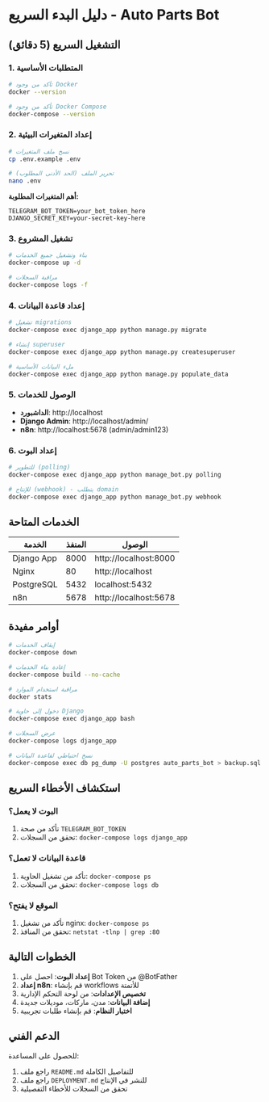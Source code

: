 # دليل البدء السريع - Auto Parts Bot

## التشغيل السريع (5 دقائق)

### 1. المتطلبات الأساسية
```bash
# تأكد من وجود Docker
docker --version

# تأكد من وجود Docker Compose
docker-compose --version
```

### 2. إعداد المتغيرات البيئية
```bash
# نسخ ملف المتغيرات
cp .env.example .env

# تحرير الملف (الحد الأدنى المطلوب)
nano .env
```

**أهم المتغيرات المطلوبة:**
```env
TELEGRAM_BOT_TOKEN=your_bot_token_here
DJANGO_SECRET_KEY=your-secret-key-here
```

### 3. تشغيل المشروع
```bash
# بناء وتشغيل جميع الخدمات
docker-compose up -d

# مراقبة السجلات
docker-compose logs -f
```

### 4. إعداد قاعدة البيانات
```bash
# تشغيل migrations
docker-compose exec django_app python manage.py migrate

# إنشاء superuser
docker-compose exec django_app python manage.py createsuperuser

# ملء البيانات الأساسية
docker-compose exec django_app python manage.py populate_data
```

### 5. الوصول للخدمات
- **الداشبورد**: http://localhost
- **Django Admin**: http://localhost/admin/
- **n8n**: http://localhost:5678 (admin/admin123)

### 6. إعداد البوت
```bash
# للتطوير (polling)
docker-compose exec django_app python manage_bot.py polling

# للإنتاج (webhook) - يتطلب domain
docker-compose exec django_app python manage_bot.py webhook
```

## الخدمات المتاحة

| الخدمة | المنفذ | الوصول |
|--------|--------|---------|
| Django App | 8000 | http://localhost:8000 |
| Nginx | 80 | http://localhost |
| PostgreSQL | 5432 | localhost:5432 |
| n8n | 5678 | http://localhost:5678 |

## أوامر مفيدة

```bash
# إيقاف الخدمات
docker-compose down

# إعادة بناء الخدمات
docker-compose build --no-cache

# مراقبة استخدام الموارد
docker stats

# دخول إلى حاوية Django
docker-compose exec django_app bash

# عرض السجلات
docker-compose logs django_app

# نسخ احتياطي لقاعدة البيانات
docker-compose exec db pg_dump -U postgres auto_parts_bot > backup.sql
```

## استكشاف الأخطاء السريع

### البوت لا يعمل؟
1. تأكد من صحة `TELEGRAM_BOT_TOKEN`
2. تحقق من السجلات: `docker-compose logs django_app`

### قاعدة البيانات لا تعمل؟
1. تأكد من تشغيل الحاوية: `docker-compose ps`
2. تحقق من السجلات: `docker-compose logs db`

### الموقع لا يفتح؟
1. تأكد من تشغيل nginx: `docker-compose ps`
2. تحقق من المنافذ: `netstat -tlnp | grep :80`

## الخطوات التالية

1. **إعداد البوت**: احصل على Bot Token من @BotFather
2. **إعداد n8n**: قم بإنشاء workflows للأتمتة
3. **تخصيص الإعدادات**: من لوحة التحكم الإدارية
4. **إضافة البيانات**: مدن، ماركات، موديلات جديدة
5. **اختبار النظام**: قم بإنشاء طلبات تجريبية

## الدعم الفني

للحصول على المساعدة:
1. راجع ملف `README.md` للتفاصيل الكاملة
2. راجع ملف `DEPLOYMENT.md` للنشر في الإنتاج
3. تحقق من السجلات للأخطاء التفصيلية

